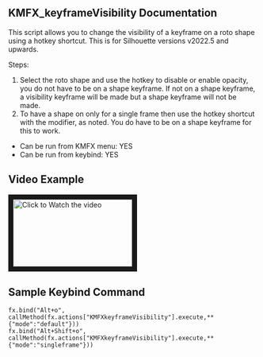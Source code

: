 ## KMFX_keyframeVisibility Documentation

This script allows you to change the visibility of a keyframe on a roto shape using a hotkey shortcut.  This is for Silhouette versions v2022.5 and upwards.

Steps:
1. Select the roto shape and use the hotkey to disable or enable opacity, you do not have to be on a shape
keyframe.  If not on a shape keyframe, a visibility keyframe will be made but a shape keyframe will not be made.
2. To have a shape on only for a single frame then use the hotkey shortcut with the modifier, as noted.  You do have to 
be on a shape keyframe for this to work.

- Can be run from KMFX menu: YES
- Can be run from keybind: YES


## Video Example

<a href="http://www.youtube.com/watch?feature=player_embedded&v=iCOpkhIJKOs" target="_blank"><img src="http://img.youtube.com/vi/iCOpkhIJKOs/mqdefault.jpg"
alt="Click to Watch the video" width="240" height="135" border="10" /></a>


## Sample Keybind Command
```
fx.bind("Alt+o", callMethod(fx.actions["KMFXkeyframeVisibility"].execute,**{"mode":"default"}))
fx.bind("Alt+Shift+o", callMethod(fx.actions["KMFXkeyframeVisibility"].execute,**{"mode":"singleframe"}))
```

